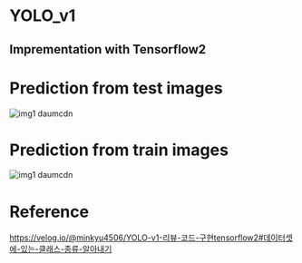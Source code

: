 # YOLO_v1
## Imprementation with Tensorflow2
# Prediction from test images
![img1 daumcdn](https://user-images.githubusercontent.com/42567320/194291033-3220e2a9-39d3-40b0-ab0d-bd2355a75191.png)

# Prediction from train images
![img1 daumcdn](https://user-images.githubusercontent.com/42567320/194291149-5c649161-4560-42e7-9c04-1bb92a49f748.png)

# Reference
https://velog.io/@minkyu4506/YOLO-v1-리뷰-코드-구현tensorflow2#데이터셋에-있는-클래스-종류-알아내기

